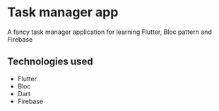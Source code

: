 # Task manager app
A fancy task manager application for learning Flutter, Bloc pattern and Firebase

## Technologies used
- Flutter
- Bloc
- Dart
- Firebase
